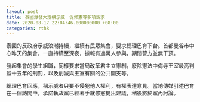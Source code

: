 ```yaml
---
layout: post
title: 泰國爆發大規模示威　促修憲等多項訴求
date: 2020-08-17 22:04:46.000000000 +08:00
categories: rthk
---
```


泰國的反政府示威浪潮持續，繼續有民眾集會，要求總理巴育下台。首都曼谷市中心昨天的集會，一直持續至深夜，據報有過萬人參與，期間警方並無干預。

發起集會的學生組職，同樣要求當局改革君主立憲制，廢除憲法中侮辱王室最高判監十五年的刑罰，以及削減與王室有關的公共開支等。

總理巴育回應，稱示威者只要不侵犯他人權利，有權表達意見。當地傳媒引述巴育在一個訪問中，承諾執政黨已經著手就修憲提出建議，稍後將於黨內討論。
